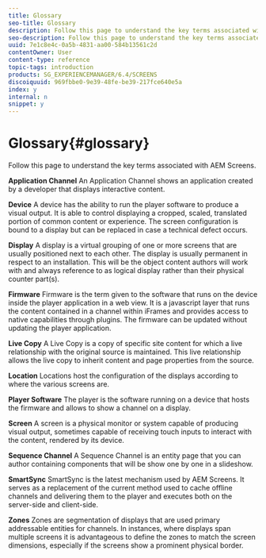 ```yaml
---
title: Glossary
seo-title: Glossary
description: Follow this page to understand the key terms associated with AEM Screens.
seo-description: Follow this page to understand the key terms associated with AEM Screens.
uuid: 7e1c8e4c-0a5b-4831-aa00-584b13561c2d
contentOwner: User
content-type: reference
topic-tags: introduction
products: SG_EXPERIENCEMANAGER/6.4/SCREENS
discoiquuid: 969fbbe0-9e39-48fe-be39-217fce640e5a
index: y
internal: n
snippet: y
---
```


# Glossary{#glossary}

Follow this page to understand the key terms associated with AEM Screens.

<!--
Comment Type: remark
Last Modified By: Ray Chan (rachan)
Last Modified Date: 2019-03-04T13:12:30.084-0500
<p>AdminUI</p>
-->

**Application Channel** An Application Channel shows an application created by a developer that displays interactive content.

<!--
Comment Type: remark
Last Modified By: Ray Chan (rachan)
Last Modified Date: 2019-03-04T13:26:07.728-0500
<p>Attraction Tooltip (Found in Display Dashboard &gt; Select one of the assigned channels &gt; Edit assignment)</p>
-->

<!--
Comment Type: remark
Last Modified By: Ray Chan (rachan)
Last Modified Date: 2019-03-04T13:32:29.888-0500
<p>Activity UI (Player's top right corner for showing channel download status)</p>
-->

<!--
Comment Type: remark
Last Modified By: Ray Chan (rachan)
Last Modified Date: 2019-03-04T13:14:19.994-0500
<p>Author/Publish</p>
-->

<!--
Comment Type: remark
Last Modified By: Ray Chan (rachan)
Last Modified Date: 2019-03-04T13:17:58.749-0500
<p>Assignment:</p>
<ol>
<li>Device Assignment</li>
<li>Channel Assignment</li>
</ol>
-->

<!--
Comment Type: remark
Last Modified By: Ray Chan (rachan)
Last Modified Date: 2019-03-04T13:19:58.418-0500
<p>Channel Editor</p>
-->

<!--
Comment Type: remark
Last Modified By: Ray Chan (rachan)
Last Modified Date: 2019-03-04T13:24:10.250-0500
<p>Channel Events:</p>
<ul>
<li>Initial Load</li>
<li>Idle Screen</li>
<li>Timer</li>
<li>User Interaction</li>
</ul>
-->

<!--
Comment Type: remark
Last Modified By: Ray Chan (rachan)
Last Modified Date: 2019-03-04T13:20:31.864-0500
<p>Channel Preview (or Preview Channel)</p>
<p> </p>
-->

<!--
Comment Type: remark
Last Modified By: Ray Chan (rachan)
Last Modified Date: 2019-03-04T13:24:35.358-0500
<p>Channel Priority</p>
-->

<!--
Comment Type: remark
Last Modified By: Ray Chan (rachan)
Last Modified Date: 2019-03-04T13:29:01.519-0500
<p>Channel Role (one of the usage is for assigning name for dynamic embedded seqeunce)</p>
-->

<!--
Comment Type: remark
Last Modified By: Ray Chan (rachan)
Last Modified Date: 2019-03-04T13:24:54.571-0500
<p>Channel Schedule</p>
-->

<!--
Comment Type: remark
Last Modified By: Ray Chan (rachan)
Last Modified Date: 2019-03-04T13:31:11.890-0500
<p>Channel Switcher (Left press player's bottom left corner to open it)</p>
-->

<!--
Comment Type: remark
Last Modified By: Ray Chan (rachan)
Last Modified Date: 2019-03-04T13:16:54.783-0500
<p>CRX/DE</p>
-->

<!--
Comment Type: remark
Last Modified By: Ray Chan (rachan)
Last Modified Date: 2019-03-04T13:19:33.262-0500
<p>Dashboard:</p>
<ul>
<li>Channel Dashboard</li>
<li>Device Dashboard</li>
<li>Display Dashboard</li>
</ul>
<p> </p>
-->

<!--
Comment Type: remark
Last Modified By: Ray Chan (rachan)
Last Modified Date: 2019-03-04T13:22:07.709-0500
<p>Developer mode (aka channel online mode). Found in Channel &gt; properties &gt; Channel &gt; Developer mode (force channel to be online)</p>
-->

**Device** A device has the ability to run the player software to produce a visual output. It is able to control displaying a cropped, scaled, translated portion of common content or experience. The screen configuration is bound to a display but can be replaced in case a technical defect occurs.

<!--
Comment Type: remark
Last Modified By: Ray Chan (rachan)
Last Modified Date: 2019-03-04T13:29:32.080-0500
<p>Device Config</p>
-->

<!--
Comment Type: remark
Last Modified By: Ray Chan (rachan)
Last Modified Date: 2019-03-04T13:17:26.094-0500
<p>Device Manager</p>
-->

**Display** A display is a virtual grouping of one or more screens that are usually positioned next to each other. The display is usually permanent in respect to an installation. This will be the object content authors will work with and always reference to as logical display rather than their physical counter part(s).

<!--
Comment Type: remark
Last Modified By: Ray Chan (rachan)
Last Modified Date: 2019-03-04T13:11:43.160-0500
<p>Dynamic Embedded Sequence Channel</p>
-->

<!--
Comment Type: remark
Last Modified By: Ray Chan (rachan)
Last Modified Date: 2019-03-04T13:11:49.377-0500
<p>Embedded Sequence Channel</p>
-->

**Firmware** Firmware is the term given to the software that runs on the device inside the player application in a web view. It is a javascript layer that runs the content contained in a channel within iFrames and provides access to native capabilities through plugins. The firmware can be updated without updating the player application.

**Live Copy** A Live Copy is a copy of specific site content for which a live relationship with the original source is maintained. This live relationship allows the live copy to inherit content and page properties from the source.

**Location** Locations host the configuration of the displays according to where the various screens are.

<!--
Comment Type: remark
Last Modified By: Ray Chan (rachan)
Last Modified Date: 2019-03-04T13:14:03.369-0500
<p>Manage Publication</p>
-->

<!--
Comment Type: remark
Last Modified By: Ray Chan (rachan)
Last Modified Date: 2019-03-04T13:13:06.085-0500
<p>Online/Offline mode</p>
-->

<!--
Comment Type: remark
Last Modified By: Ray Chan (rachan)
Last Modified Date: 2019-03-04T13:39:56.161-0500
<p>Player Logs (for collecting logs from player)</p>
-->

<!--
Comment Type: remark
Last Modified By: Ray Chan (rachan)
Last Modified Date: 2019-03-04T13:34:07.838-0500
<p>Player Registration (or Register Device)</p>
-->

**Player Software** The player is the software running on a device that hosts the firmware and allows to show a channel on a display.

<!--
Comment Type: remark
Last Modified By: Ray Chan (rachan)
Last Modified Date: 2019-03-04T13:37:33.936-0500
<p>Player Screenshot (or Screenshot) (Found in Device Dashboard, for taking screenshot of the player screen)</p>
-->

<!--
Comment Type: remark
Last Modified By: Ray Chan (rachan)
Last Modified Date: 2019-03-04T13:35:26.582-0500
<p>Registration Code (6 digits code appears during player registration)</p>
-->

<!--
Comment Type: remark
Last Modified By: Ray Chan (rachan)
Last Modified Date: 2019-03-04T13:41:44.727-0500
<p>Replication Agents</p>
<ul>
<li>Default Replication Agents</li>
<li>Reverse Replicaiton Agents</li>
<li>Screens Replication Agents</li>
</ul>
-->

<!--
Comment Type: remark
Last Modified By: Ray Chan (rachan)
Last Modified Date: 2019-03-04T13:23:13.360-0500
<p>Resolution (Found in Display Dashboard)</p>
-->

**Screen** A screen is a physical monitor or system capable of producing visual output, sometimes capable of receiving touch inputs to interact with the content, rendered by its device.

<!--
Comment Type: remark
Last Modified By: Ray Chan (rachan)
Last Modified Date: 2019-03-04T13:28:09.155-0500
<p>Schedule</p>
<ul>
<li>Channel Schedule (Schedule set for assigned channel in Display Dashboard)</li>
<li>Default Schedule (Screens project &gt; Schedule)</li>
</ul>
-->

<!--
Comment Type: remark
Last Modified By: Ray Chan (rachan)
Last Modified Date: 2019-03-04T13:16:30.612-0500
<p>Screens Project</p>
-->

**Sequence Channel** A Sequence Channel is an entity page that you can author containing components that will be show one by one in a slideshow.

**SmartSync** SmartSync is the latest mechanism used by AEM Screens. It serves as a replacement of the current method used to cache offline channels and delivering them to the player and executes both on the server-side and client-side.

<!--
Comment Type: remark
Last Modified By: Ray Chan (rachan)
Last Modified Date: 2019-03-04T13:38:12.745-0500
<p>Update Offline Content</p>
-->

**Zones** Zones are segmentation of displays that are used primary addressable entities for channels. In instances, where displays span multiple screens it is advantageous to define the zones to match the screen dimensions, especially if the screens show a prominent physical border.
